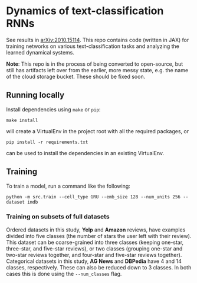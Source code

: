 # Dynamics of text-classification RNNs

See results in [arXiv:2010.15114](https://arxiv.org/abs/2010.15114).  This repo contains code (written in JAX) for training networks on various text-classification tasks and analyzing the learned dynamical systems.  

**Note**: This repo is in the process of being converted to open-source, but still has artifacts left over from the earlier, more messy state, e.g. the name of the cloud storage bucket.  These should be fixed soon.

## Running locally

Install dependencies using `make` or `pip`:
```
make install
``` 
will create a VirtualEnv in the project root with all the required packages, or 
```
pip install -r requirements.txt
```
can be used to install the dependencies in an existing VirtualEnv.

## Training

To train a model, run a command like the following:
```
python -m src.train --cell_type GRU --emb_size 128 --num_units 256 --dataset imdb 
```

### Training on subsets of full datasets

Ordered datasets in this study, **Yelp** and **Amazon** reviews, have examples divided into five classes (the number of stars the user left with their review).  This dataset can be coarse-grained into three classes (keeping one-star, three-star, and five-star reviews), or two classes (grouping one-star and two-star reviews together, and four-star and five-star reviews together).  Categorical datasets in this study, **AG News** and **DBPedia** have 4 and 14 classes, respectively.  These can also be reduced down to 3 classes.  In both cases this is done using the `--num_classes` flag.
